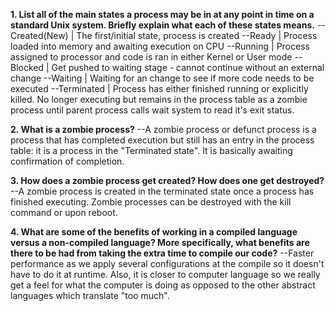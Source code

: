 

**1. List all of the main states a process may be in at any point in time on a standard Unix system. Briefly explain what each of these states means.**
    --Created(New) | The first/initial state, process is created 
    --Ready | Process loaded into memory and awaiting execution on CPU
    --Running |  Process assigned to processor and code is ran in either Kernel or User mode
    --Blocked | Get pushed to waiting stage - cannot continue without an external change
    --Waiting | Waiting for an change to see if more code needs to be executed
    --Terminated | Process has either finished running or explicitly killed. No longer executing but remains in the process table as a zombie process until parent process calls wait system to read it's exit status.


**2. What is a zombie process?**
    --A zombie process or defunct process is a process that has completed execution but still has an entry in the process table: it is a process in the "Terminated state". It is basically awaiting confirmation of completion.


**3. How does a zombie process get created? How does one get destroyed?**
    --A zombie process is created in the terminated state once a process has finished executing. Zombie processes can be destroyed with the kill command or upon reboot.


**4. What are some of the benefits of working in a compiled language versus a non-compiled language? More specifically, what benefits are there to be had from taking the extra time to compile our code?**
    --Faster performance as we apply several configurations at the compile so it doesn't have to do it at runtime. Also, it is closer to computer language so we really get a feel for what the computer is doing as opposed to the other abstract languages which translate "too much".
